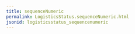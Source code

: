 ```yaml
---
title: sequenceNumeric
permalink: LogisticsStatus.sequenceNumeric.html
jsonid: logisticsstatus_sequencenumeric
---
```

